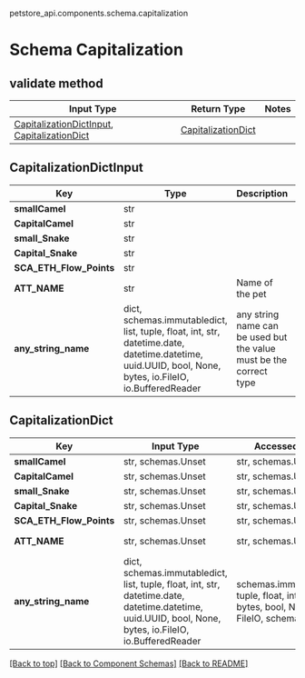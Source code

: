 petstore_api.components.schema.capitalization
# Schema Capitalization

## validate method
Input Type | Return Type | Notes
------------ | ------------- | -------------
[CapitalizationDictInput](#capitalizationdictinput), [CapitalizationDict](#capitalizationdict) | [CapitalizationDict](#capitalizationdict) |

## CapitalizationDictInput
Key | Type |  Description | Notes
------------ | ------------- | ------------- | -------------
**smallCamel** | str |  | [optional]
**CapitalCamel** | str |  | [optional]
**small_Snake** | str |  | [optional]
**Capital_Snake** | str |  | [optional]
**SCA_ETH_Flow_Points** | str |  | [optional]
**ATT_NAME** | str | Name of the pet  | [optional]
**any_string_name** | dict, schemas.immutabledict, list, tuple, float, int, str, datetime.date, datetime.datetime, uuid.UUID, bool, None, bytes, io.FileIO, io.BufferedReader | any string name can be used but the value must be the correct type | [optional]

## CapitalizationDict
Key | Input Type | Accessed Type | Description | Notes
------------ | ------------- | ------------- | ------------- | -------------
**smallCamel** | str, schemas.Unset | str, schemas.Unset |  | [optional]
**CapitalCamel** | str, schemas.Unset | str, schemas.Unset |  | [optional]
**small_Snake** | str, schemas.Unset | str, schemas.Unset |  | [optional]
**Capital_Snake** | str, schemas.Unset | str, schemas.Unset |  | [optional]
**SCA_ETH_Flow_Points** | str, schemas.Unset | str, schemas.Unset |  | [optional]
**ATT_NAME** | str, schemas.Unset | str, schemas.Unset | Name of the pet  | [optional]
**any_string_name** | dict, schemas.immutabledict, list, tuple, float, int, str, datetime.date, datetime.datetime, uuid.UUID, bool, None, bytes, io.FileIO, io.BufferedReader | schemas.immutabledict, tuple, float, int, str, bytes, bool, None, FileIO, schemas.Unset | any string name can be used but the value must be the correct type | [optional] typed value is accessed with the get_additional_property_ method

[[Back to top]](#top) [[Back to Component Schemas]](../../../README.md#Component-Schemas) [[Back to README]](../../../README.md)
